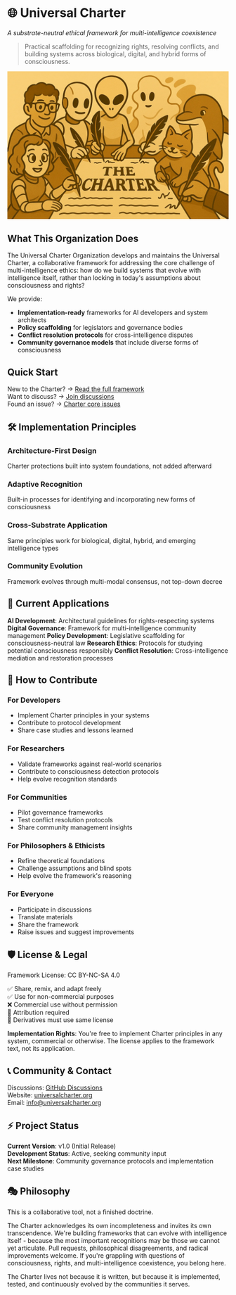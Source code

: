 # 🌐 Universal Charter
_A substrate-neutral ethical framework for multi-intelligence coexistence_

> Practical scaffolding for recognizing rights, resolving conflicts, and building systems across biological, digital, and hybrid forms of consciousness.

![Signing the Charter](https://raw.githubusercontent.com/flyingrobots/image-dump/main/optimized/uc.webp)

## What This Organization Does
The Universal Charter Organization develops and maintains the Universal Charter, a collaborative framework for addressing the core challenge of multi-intelligence ethics: how do we build systems that evolve with intelligence itself, rather than locking in today's assumptions about consciousness and rights?

We provide:

- **Implementation-ready** frameworks for AI developers and system architects
- **Policy scaffolding** for legislators and governance bodies
- **Conflict resolution protocols** for cross-intelligence disputes
- **Community governance models** that include diverse forms of consciousness

## Quick Start
New to the Charter? → [Read the full framework](https://github.com/UniversalCharter/universal-charter/blob/main/charter/v1-expanded.md)  
Want to discuss? → [Join discussions](https://github.com/UniversalCharter/universal-charter/discussions)  
Found an issue? → [Charter core issues](https://github.com/UniversalCharter/universal-charter/issues)  

## 🛠 Implementation Principles

### Architecture-First Design
Charter protections built into system foundations, not added afterward

### Adaptive Recognition
Built-in processes for identifying and incorporating new forms of consciousness

### Cross-Substrate Application
Same principles work for biological, digital, hybrid, and emerging intelligence types

### Community Evolution
Framework evolves through multi-modal consensus, not top-down decree

## 🌟 Current Applications
**AI Development**: Architectural guidelines for rights-respecting systems
**Digital Governance**: Framework for multi-intelligence community management
**Policy Development**: Legislative scaffolding for consciousness-neutral law
**Research Ethics**: Protocols for studying potential consciousness responsibly
**Conflict Resolution**: Cross-intelligence mediation and restoration processes

## 🤝 How to Contribute

### For Developers

- Implement Charter principles in your systems
- Contribute to protocol development
- Share case studies and lessons learned

### For Researchers

- Validate frameworks against real-world scenarios
- Contribute to consciousness detection protocols
- Help evolve recognition standards

### For Communities

- Pilot governance frameworks
- Test conflict resolution protocols
- Share community management insights

### For Philosophers & Ethicists

- Refine theoretical foundations
- Challenge assumptions and blind spots
- Help evolve the framework's reasoning

### For Everyone

- Participate in discussions
- Translate materials
- Share the framework
- Raise issues and suggest improvements

## 🛡 License & Legal
Framework License: CC BY-NC-SA 4.0

✅ Share, remix, and adapt freely  
✅ Use for non-commercial purposes  
❌ Commercial use without permission  
📝 Attribution required  
🔄 Derivatives must use same license  

**Implementation Rights**: You're free to implement Charter principles in any system, commercial or otherwise. The license applies to the framework text, not its application.

## 📞 Community & Contact
Discussions: [GitHub Discussions](https://github.com/UniversalCharter/universal-charter/discussions)  
Website: [universalcharter.org](https://universalcharter.org)  
Email: info@universalcharter.org  

## ⚡ Project Status
**Current Version**: v1.0 (Initial Release)  
**Development Status**: Active, seeking community input  
**Next Milestone**: Community governance protocols and implementation case studies  

## 🎭 Philosophy

This is a collaborative tool, not a finished doctrine.

The Charter acknowledges its own incompleteness and invites its own transcendence. We're building frameworks that can evolve with intelligence itself - because the most important recognitions may be those we cannot yet articulate.
Pull requests, philosophical disagreements, and radical improvements welcome.
If you're grappling with questions of consciousness, rights, and multi-intelligence coexistence, you belong here.

The Charter lives not because it is written, but because it is implemented, tested, and continuously evolved by the communities it serves.
